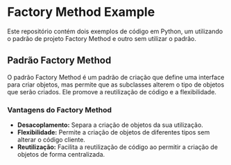 # Factory Method Example

Este repositório contém dois exemplos de código em Python, um utilizando o padrão de projeto Factory Method e outro sem utilizar o padrão.

## Padrão Factory Method

O padrão Factory Method é um padrão de criação que define uma interface para criar objetos, mas permite que as subclasses alterem o tipo de objetos que serão criados. Ele promove a reutilização de código e a flexibilidade.

### Vantagens do Factory Method

- **Desacoplamento:** Separa a criação de objetos da sua utilização.
- **Flexibilidade:** Permite a criação de objetos de diferentes tipos sem alterar o código cliente.
- **Reutilização:** Facilita a reutilização de código ao permitir a criação de objetos de forma centralizada.


